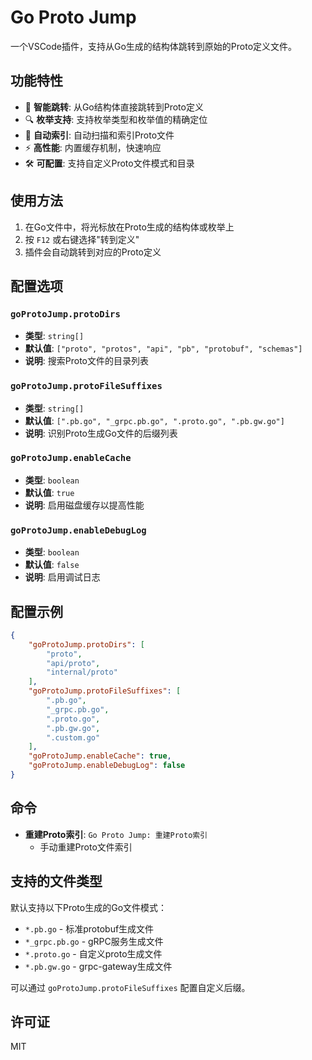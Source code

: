 # Go Proto Jump

一个VSCode插件，支持从Go生成的结构体跳转到原始的Proto定义文件。

## 功能特性

- 🚀 **智能跳转**: 从Go结构体直接跳转到Proto定义
- 🔍 **枚举支持**: 支持枚举类型和枚举值的精确定位
- 📁 **自动索引**: 自动扫描和索引Proto文件
- ⚡ **高性能**: 内置缓存机制，快速响应
- 🛠️ **可配置**: 支持自定义Proto文件模式和目录

## 使用方法

1. 在Go文件中，将光标放在Proto生成的结构体或枚举上
2. 按 `F12` 或右键选择"转到定义"
3. 插件会自动跳转到对应的Proto定义

## 配置选项

### `goProtoJump.protoDirs`
- **类型**: `string[]`
- **默认值**: `["proto", "protos", "api", "pb", "protobuf", "schemas"]`
- **说明**: 搜索Proto文件的目录列表

### `goProtoJump.protoFileSuffixes`
- **类型**: `string[]`
- **默认值**: `[".pb.go", "_grpc.pb.go", ".proto.go", ".pb.gw.go"]`
- **说明**: 识别Proto生成Go文件的后缀列表

### `goProtoJump.enableCache`
- **类型**: `boolean`
- **默认值**: `true`
- **说明**: 启用磁盘缓存以提高性能

### `goProtoJump.enableDebugLog`
- **类型**: `boolean`
- **默认值**: `false`
- **说明**: 启用调试日志

## 配置示例

```json
{
    "goProtoJump.protoDirs": [
        "proto",
        "api/proto",
        "internal/proto"
    ],
    "goProtoJump.protoFileSuffixes": [
        ".pb.go",
        "_grpc.pb.go",
        ".proto.go",
        ".pb.gw.go",
        ".custom.go"
    ],
    "goProtoJump.enableCache": true,
    "goProtoJump.enableDebugLog": false
}
```

## 命令

- **重建Proto索引**: `Go Proto Jump: 重建Proto索引`
  - 手动重建Proto文件索引

## 支持的文件类型

默认支持以下Proto生成的Go文件模式：
- `*.pb.go` - 标准protobuf生成文件
- `*_grpc.pb.go` - gRPC服务生成文件  
- `*.proto.go` - 自定义proto生成文件
- `*.pb.gw.go` - grpc-gateway生成文件

可以通过 `goProtoJump.protoFileSuffixes` 配置自定义后缀。

## 许可证

MIT 